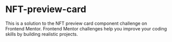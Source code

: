 # NFT-preview-card
This is a solution to the NFT preview card component challenge on Frontend Mentor. Frontend Mentor challenges help you improve your coding skills by building realistic projects.
